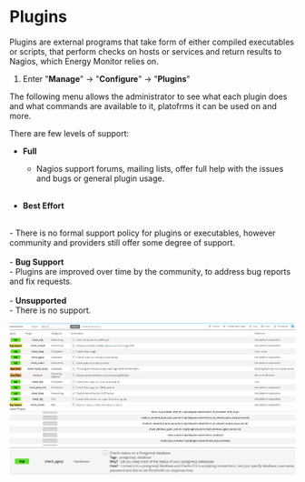 # Plugins

Plugins are external programs that take form of either compiled executables or scripts, that perform checks on hosts or services and return results to Nagios, which Energy Monitor relies on. 

1. Enter "**Manage**" -> "**Configure**" -> "**Plugins**"

The following menu allows the administrator to see what each plugin does and what commands are available to it, platofrms it can be used on and more. 

There are few levels of support:

- <strong>Full</strong> 

    - Nagios support forums, mailing lists, offer full help with the issues and bugs or general plugin usage.
<br></br>
- <strong>Best Effort</strong>
<br>
    - There is no formal support policy for plugins or executables, however community and providers still offer some degree of support.
<br></br>
- <strong>Bug Support</strong> 
<br>
    - Plugins are improved over time by the community, to address bug reports and fix requests.
<br></br>
- <strong>Unsupported</strong> 
<br>
    - There is no support. 


![Plugins](/media/05_00_12_01_Plugins.png)
![Plugins](/media/05_00_12_02_Plugins.png)